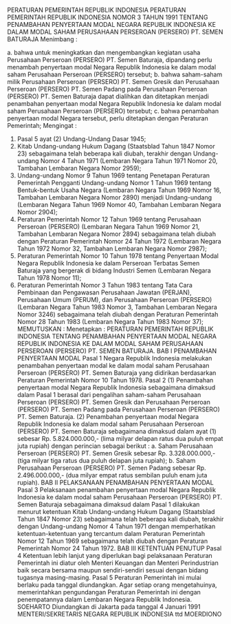  PERATURAN PEMERINTAH REPUBLIK INDONESIA PERATURAN PEMERINTAH REPUBLIK INDONESIA NOMOR 3 TAHUN 1991 TENTANG PENAMBAHAN PENYERTAAN MODAL NEGARA REPUBLIK INDONESIA KE DALAM MODAL SAHAM PERUSAHAAN PERSEROAN (PERSERO) PT. SEMEN BATURAJA
Menimbang :

a. bahwa untuk meningkatkan dan mengembangkan kegiatan usaha Perusahaan Perseroan (PERSERO) PT. Semen Baturaja, dipandang perlu menambah penyertaan modal Negara Republik Indonesia ke dalam modal saham Perusahaan Perseroan (PERSERO) tersebut;
b. bahwa saham-saham milik Perusahaan Perseroan (PERSERO) PT. Semen Gresik dan Perusahaan Perseroan (PERSERO) PT. Semen Padang pada Perusahaan Perseroan (PERSERO) PT. Semen Baturaja dapat dialihkan dan ditetapkan menjadi penambahan penyertaan modal Negara Republik Indonesia ke dalam modal saham Perusahaan Perseroan (PERSERO) tersebut;
c. bahwa penambahan penyertaan modal Negara tersebut, perlu ditetapkan dengan Peraturan Pemerintah;
Mengingat :

1. Pasal 5 ayat (2) Undang-Undang Dasar 1945;
2. Kitab Undang-undang Hukum Dagang (Staatsblad Tahun 1847 Nomor 23) sebagaimana telah beberapa kali diubah, terakhir dengan Undang-undang Nomor 4 Tahun 1971 (Lembaran Negara Tahun 1971 Nomor 20, Tambahan Lembaran Negara Nomor 2959);
3. Undang-undang Nomor 9 Tahun 1969 tentang Penetapan Peraturan Pemerintah Pengganti Undang-undang Nomor 1 Tahun 1969 tentang Bentuk-bentuk Usaha Negara (Lembaran Negara Tahun 1969 Nomor 16, Tambahan Lembaran Negara Nomor 2890) menjadi Undang-undang (Lembaran Negara Tahun 1969 Nomor 40, Tambahan Lembaran Negara Nomor 2904);
4. Peraturan Pemerintah Nomor 12 Tahun 1969 tentang Perusahaan Perseroan (PERSERO) (Lembaran Negara Tahun 1969 Nomor 21, Tambahan Lembaran Negara Nomor 2894) sebagaimana telah diubah dengan Peraturan Pemerintah Nomor 24 Tahun 1972 (Lembaran Negara Tahun 1972 Nomor 32, Tambahan Lembaran Negara Nomor 2987);
5. Peraturan Pemerintah Nomor 10 Tahun 1978 tentang Penyertaan Modal Negara Republik Indonesia ke dalam Perseroan Terbatas Semen Baturaja yang bergerak di bidang Industri Semen (Lembaran Negara Tahun 1978 Nomor 11);
6. Peraturan Pemerintah Nomor 3 Tahun 1983 tentang Tata Cara Pembinaan dan Pengawasan Perusahaan Jawatan (PERJAN), Perusahaan Umum (PERUM), dan Perusahaan Perseroan (PERSERO) (Lembaran Negara Tahun 1983 Nomor 3, Tambahan Lembaran Negara Nomor 3246) sebagaimana telah diubah dengan Peraturan Pemerintah Nomor 28 Tahun 1983 (Lembaran Negara Tahun 1983 Nomor 37);
MEMUTUSKAN :
 Menetapkan : PERATURAN PEMERINTAH REPUBLIK INDONESIA TENTANG PENAMBAHAN PENYERTAAN MODAL NEGARA REPUBLIK INDONESIA KE DALAM MODAL SAHAM PERUSAHAAN PERSEROAN (PERSERO) PT. SEMEN BATURAJA.
BAB I PENAMBAHAN PENYERTAAN MODAL
Pasal 1
Negara Republik Indonesia melakukan penambahan penyertaan modal ke dalam modal saham Perusahaan Perseroan (PERSERO) PT. Semen Baturaja yang didirikan berdasarkan Peraturan Pemerintah Nomor 10 Tahun 1978.
Pasal 2
(1) Penambahan penyertaan modal Negara Republik Indonesia sebagaimana dimaksud dalam Pasal 1 berasal dari pengalihan saham-saham Perusahaan Perseroan (PERSERO) PT. Semen Gresik dan Perusahaan Perseroan (PERSERO) PT. Semen Padang pada Perusahaan Perseroan (PERSERO) PT. Semen Baturaja.
(2) Penambahan penyertaan modal Negara Republik Indonesia ke dalam modal saham Perusahaan Perseroan (PERSERO) PT. Semen Baturaja sebagaimana dimaksud dalam ayat (1) sebesar Rp. 5.824.000.000,- (lima milyar delapan ratus dua puluh empat juta rupiah) dengan perincian sebagai berikut :
a. Saham Perusahaan Perseroan (PERSERO) PT. Semen Gresik sebesar Rp. 3.328.000.000,- (tiga milyar tiga ratus dua puluh delapan juta rupiah);
b. Saham Perusahaan Perseroan (PERSERO) PT. Semen Padang sebesar Rp. 2.496.000.000,- (dua milyar empat ratus sembilan puluh enam juta rupiah).
BAB II PELAKSANAAN PENAMBAHAN PENYERTAAN MODAL
Pasal 3
Pelaksanaan penambahan penyertaan modal Negara Republik Indonesia ke dalam modal saham Perusahaan Perseroan (PERSERO) PT. Semen Baturaja sebagaimana dimaksud dalam Pasal 1 dilakukan menurut ketentuan Kitab Undang-undang Hukum Dagang (Staatsblad Tahun 1847 Nomor 23) sebagaimana telah beberapa kali diubah, terakhir dengan Undang-undang Nomor 4 Tahun 1971 dengan memperhatikan ketentuan-ketentuan yang tercantum dalam Peraturan Pemerintah Nomor 12 Tahun 1969 sebagaimana telah diubah dengan Peraturan Pemerintah Nomor 24 Tahun 1972.
BAB III KETENTUAN PENUTUP
Pasal 4
Ketentuan lebih lanjut yang diperlukan bagi pelaksanaan Peraturan Pemerintah ini diatur oleh Menteri Keuangan dan Menteri Perindustrian baik secara bersama maupun sendiri-sendiri sesuai dengan bidang tugasnya masing-masing.
Pasal 5
Peraturan Pemerintah ini mulai berlaku pada tanggal diundangkan.
Agar setiap orang mengetahuinya, memerintahkan pengundangan Peraturan Pemerintah ini dengan penempatannya dalam Lembaran Negara Republik Indonesia. SOEHARTO Diundangkan di Jakarta pada tanggal 4 Januari 1991 MENTERI/SEKRETARIS NEGARA REPUBLIK INDONESIA ttd MOERDIONO